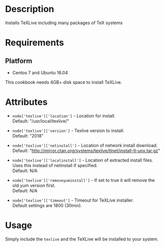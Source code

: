 Description
===========

Installs TeXLive including many packages of TeX systems

Requirements
============

## Platform

* Centos 7 and Ubuntu 16.04

This cookbook needs 4GB+ disk space to install TeXLive.

Attributes
==========

* `node['texlive']['location']` - Location for install.   
  Default: "/usr/local/texlive/"

* `node['texlive']['version']` - Texlive version to install.   
  Default: "2018"

* `node['texlive']['netinstall']` - Location of network install download.   
  Default: "http://mirror.ctan.org/systems/texlive/tlnet/install-tl-unx.tar.gz"

* `node['texlive']['localinstall']` - Location of extracted install files.  Uses this instead of netinstall if specified.   
  Default: N/A

* `node['texlive']['removeyuminstall']` -  If set to true it will remove the old yum version first.   
  Default: N/A

* `node['texlive']['timeout']` - Timeout for TeXLive installer.   
  Default settings are 1800 (30min).

Usage
=====

Simply include the `texlive` and the TeXLive will be installed to your system.
